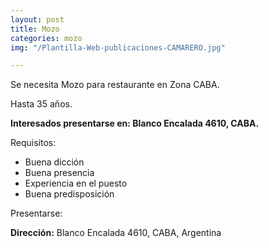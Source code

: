 ```yaml
---
layout: post
title: Mozo
categories: mozo
img: "/Plantilla-Web-publicaciones-CAMARERO.jpg"

---
```

Se necesita Mozo para restaurante en Zona CABA.

Hasta 35 años.

**Interesados presentarse en: Blanco Encalada 4610, CABA.**

Requisitos:

* Buena dicción
* Buena presencia
* Experiencia en el puesto
* Buena predisposición

Presentarse:

**Dirección:** Blanco Encalada 4610, CABA, Argentina